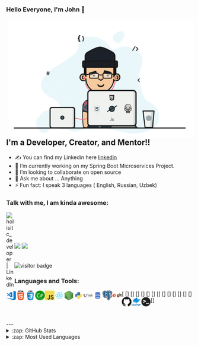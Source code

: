 ### Hello Everyone, I'm John  👋

 <img align="right" alt="GIF" src="https://github.com/jbozarov/jbozarov/blob/main/coding.gif?raw=true" width="500" height="320" />


## I'm a Developer, Creator, and Mentor!!
- ✍ You can find my Linkedin here [linkedin]
- 🔭 I’m currently working on my Spring Boot Microservices Project.
- 👯 I’m looking to collaborate on open source
- 💬 Ask me about ... Anything
- ⚡ Fun fact: I speak 3 languages ( English, Russian, Uzbek)


### Talk with me, I am kinda awesome:
[<img align="left" alt="holisitc_developer | LinkedIn" width="22px" src="https://cdn.jsdelivr.net/npm/simple-icons@v3/icons/linkedin.svg" />][linkedin]
<br />



 <br>
  <br>
  <br>
  <img src="https://github-readme-stats.vercel.app/api?username=jbozarov&show_icons=true&line_height=45&include_all_commits=true" />  
  <img src="https://github.com/jbozarov/jbozarov/blob/main/me.jpg=250x"  />
  <br>
  <br>
  <br>
  <img src="https://visitor-badge.laobi.icu/badge?page_id=jbozarov" alt="visitor badge"/>
  <br>
</div>

### Languages and Tools:

[<img align="left" alt="Visual Studio Code" width="26px" src="https://raw.githubusercontent.com/github/explore/80688e429a7d4ef2fca1e82350fe8e3517d3494d/topics/visual-studio-code/visual-studio-code.png" />
[<img align="left" alt="HTML5" width="26px" src="https://raw.githubusercontent.com/github/explore/80688e429a7d4ef2fca1e82350fe8e3517d3494d/topics/html/html.png" />]
[<img align="left" alt="CSS3" width="26px" src="https://raw.githubusercontent.com/github/explore/80688e429a7d4ef2fca1e82350fe8e3517d3494d/topics/css/css.png" />]
[<img align="left" alt="CSharp" width="26px" src="https://raw.githubusercontent.com/github/explore/80688e429a7d4ef2fca1e82350fe8e3517d3494d/topics/csharp/csharp.png" />]
[<img align="left" alt="JavaScript" width="26px" src="https://raw.githubusercontent.com/github/explore/80688e429a7d4ef2fca1e82350fe8e3517d3494d/topics/javascript/javascript.png" />]
[<img align="left" alt="React" width="26px" src="https://raw.githubusercontent.com/github/explore/80688e429a7d4ef2fca1e82350fe8e3517d3494d/topics/react/react.png" />]
[<img align="left" alt="Node.js" width="26px" src="https://raw.githubusercontent.com/github/explore/80688e429a7d4ef2fca1e82350fe8e3517d3494d/topics/nodejs/nodejs.png" />]
[<img align="left" alt="python" width="26px" src="https://raw.githubusercontent.com/github/explore/80688e429a7d4ef2fca1e82350fe8e3517d3494d/topics/python/python.png" />]
[<img align="left" alt="flask" width="26px" src="https://raw.githubusercontent.com/github/explore/80688e429a7d4ef2fca1e82350fe8e3517d3494d/topics/flask/flask.png" />]
[<img align="left" alt="SQL" width="26px" src="https://raw.githubusercontent.com/github/explore/80688e429a7d4ef2fca1e82350fe8e3517d3494d/topics/sql/sql.png" />]
[<img align="left" alt="postgreSQL" width="26px" src="https://raw.githubusercontent.com/github/explore/80688e429a7d4ef2fca1e82350fe8e3517d3494d/topics/postgresql/postgresql.png" />]
[<img align="left" alt="Git" width="26px" src="https://raw.githubusercontent.com/github/explore/80688e429a7d4ef2fca1e82350fe8e3517d3494d/topics/git/git.png" />]
[<img align="left" alt="GitHub" width="26px" src="https://raw.githubusercontent.com/github/explore/78df643247d429f6cc873026c0622819ad797942/topics/github/github.png" />]
[<img align="left" alt="Docker" width="26px" src="https://raw.githubusercontent.com/github/explore/80688e429a7d4ef2fca1e82350fe8e3517d3494d/topics/docker/docker.png" />]
[<img align="left" alt="Terminal" width="26px" src="https://raw.githubusercontent.com/github/explore/80688e429a7d4ef2fca1e82350fe8e3517d3494d/topics/terminal/terminal.png" />]

<br />
<br />
---

<details>
  <summary>:zap: GitHub Stats</summary>

  <img align="left" alt="John's GitHub Stats" src="https://github-readme-stats.vercel.app/api?username=jbozarov&show_icons=true&hide_border=true" />

</details>

<details>
  <summary>:zap: Most Used Languages</summary>

<img align="left" alt="John's GitHub Top Languages" src="https://github-readme-stats.vercel.app/api/top-langs/?username=jbozarov" />

</details>

[linkedin]: https://www.linkedin.com/in/john-bozarov
